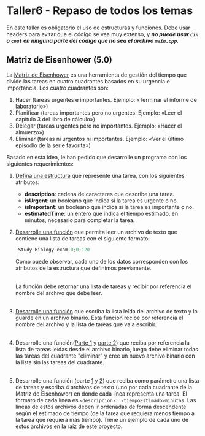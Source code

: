 # Taller6 - Repaso de todos los temas

En este taller es obligatorio el uso de estructuras y funciones. Debe usar headers para evitar que el código se vea muy extenso, y ***no puede usar `cin` o `cout` en ninguna parte del código que no sea el archivo `main.cpp`.***

## Matriz de Eisenhower (5.0)

La [Matriz de Eisenhower](https://asana.com/es/resources/eisenhower-matrix) es una herramienta de gestión del tiempo que divide las tareas en cuatro cuadrantes basados en su urgencia e importancia. Los cuatro cuadrantes son:

1. Hacer (tareas urgentes e importantes. Ejemplo: «Terminar el informe de laboratorio»)
2. Planificar (tareas importantes pero no urgentes. Ejemplo: «Leer el capítulo 3 del libro de cálculo»)
3. Delegar (tareas urgentes pero no importantes. Ejemplo: «Hacer el almuerzo»)
4. Eliminar (tareas ni urgentos ni importantes. Ejemplo: «Ver el último episodio de la serie favorita»)

Basado en esta idea, le han pedido que desarrolle un programa con los siguientes requerimientos:

1. [Defina una estructura](https://github.com/clase-programacion-avanzada/CPP-Workshop-6/blob/main/libs/Task.h#L11) que represente una tarea, con los siguientes atributos:
   - **description**: cadena de caracteres que describe una tarea.  
   - **isUrgent**: un booleano que indica si la tarea es urgente o no.
   - **isImportant**: un booleano que indica si la tarea es importante o no.
   - **estimatedTime**: un entero que indica el tiempo estimado, en minutos, necesario para completar la tarea.
2. [Desarrolle una función](https://github.com/clase-programacion-avanzada/CPP-Workshop-6/blob/main/libs/Task.h#L17) que permita leer un archivo de texto que contiene una lista de tareas con el siguiente formato:
   ```c++
    Study Biology exam;0;0;120
   ```
   Como puede observar, cada uno de los datos corresponden con los atributos de la estructura que definimos previamente.</br></br>
   
   La función debe retornar una lista de tareas y recibir por referencia el nombre del archivo que debe leer.</br></br>
3. [Desarrolle una función](https://github.com/clase-programacion-avanzada/CPP-Workshop-6/blob/main/libs/TaskBinary.h#L6) que escriba la lista leída del archivo de texto y lo guarde en un archivo binario. Esta función recibe por referencia el nombre del archivo y la lista de tareas que va a escribir.</br></br>
4. Desarrolle una función([Parte 1](https://github.com/clase-programacion-avanzada/CPP-Workshop-6/blob/main/libs/Task.h#L68) y [parte 2](https://github.com/clase-programacion-avanzada/CPP-Workshop-6/blob/main/libs/Task.h#L61)) que reciba por referencia la lista de tareas leídas desde el archivo binario, luego debe eliminar todas las tareas del cuadrante "eliminar" y cree un nuevo archivo binario con la lista sin las tareas del cuadrante.</br></br>
5. Desarrolle una función (parte [1](https://github.com/clase-programacion-avanzada/CPP-Workshop-6/blob/main/libs/Task.h#L48) y [2](https://github.com/clase-programacion-avanzada/CPP-Workshop-6/blob/main/Taller6.cpp#L95)) que reciba como parámetro una lista de tareas y escriba 4 archivos de texto (uno por cada cuadrante de la Matriz de Eisenhower) en donde cada línea representa una tarea. El formato de cada línea es `‹descripcion›: ‹tiempoEstimado>minutos`. Las líneas de estos archivos deben ir ordenadas de forma descendente según el estimado de tiempo (de la tarea que requiera menos tiempo a la tarea que requiera más tiempo). Tiene un ejemplo de cada uno de estos archivos en la raíz de este proyecto.